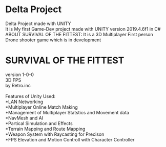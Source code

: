 # Delta Project
 Delta Project  made with UNITY 
<br />
It is My first Game-Dev project made with UNITY version 2019.4.6f1 in C#
<br />
ABOUT SURVIVAL OF THE FITTEST:
	It is a 3D Multiplayer First person Drone shooter game which is in development
<br />
# SURVIVAL OF THE FITTEST
version 1-0-0 <br />
3D FPS<br />
by Retro.inc<br />
<br />
Features of Unity Used:
<br />
*LAN Networking<br />
*Multiplayer Online Match Making<br />
*Management of Multiplayer Statstics and Movement data<br />
*NavMesh and AI<br />
*Partical Simulation and Effects<br />
*Terrain Mapping and Route Mapping<br />
*Weapon System with Raycasting for Precison<br />
*FPS Elevation and Motion Controll with Character Controller<br />



